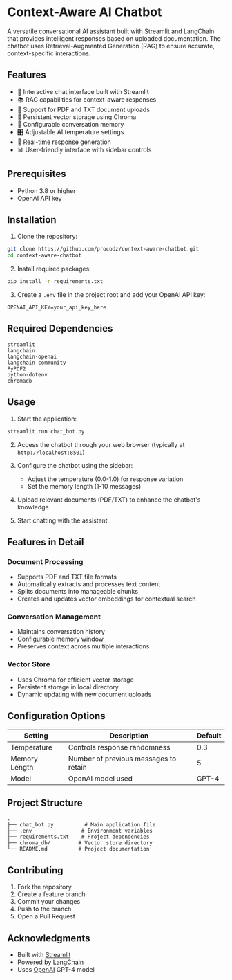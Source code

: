 # Context-Aware AI Chatbot

A versatile conversational AI assistant built with Streamlit and LangChain that provides intelligent responses based on uploaded documentation. The chatbot uses Retrieval-Augmented Generation (RAG) to ensure accurate, context-specific interactions.

## Features

- 🤖 Interactive chat interface built with Streamlit
- 📚 RAG capabilities for context-aware responses
- 📝 Support for PDF and TXT document uploads
- 💾 Persistent vector storage using Chroma
- 🧠 Configurable conversation memory
- 🎛️ Adjustable AI temperature settings
- 🔄 Real-time response generation
- 📊 User-friendly interface with sidebar controls

## Prerequisites

- Python 3.8 or higher
- OpenAI API key

## Installation

1. Clone the repository:
```bash
git clone https://github.com/procodz/context-aware-chatbot.git
cd context-aware-chatbot
```

2. Install required packages:
```bash
pip install -r requirements.txt
```

3. Create a `.env` file in the project root and add your OpenAI API key:
```env
OPENAI_API_KEY=your_api_key_here
```

## Required Dependencies

```
streamlit
langchain
langchain-openai
langchain-community
PyPDF2
python-dotenv
chromadb
```

## Usage

1. Start the application:
```bash
streamlit run chat_bot.py
```

2. Access the chatbot through your web browser (typically at `http://localhost:8501`)

3. Configure the chatbot using the sidebar:
   - Adjust the temperature (0.0-1.0) for response variation
   - Set the memory length (1-10 messages)

4. Upload relevant documents (PDF/TXT) to enhance the chatbot's knowledge

5. Start chatting with the assistant

## Features in Detail

### Document Processing
- Supports PDF and TXT file formats
- Automatically extracts and processes text content
- Splits documents into manageable chunks
- Creates and updates vector embeddings for contextual search

### Conversation Management
- Maintains conversation history
- Configurable memory window
- Preserves context across multiple interactions

### Vector Store
- Uses Chroma for efficient vector storage
- Persistent storage in local directory
- Dynamic updating with new document uploads

## Configuration Options

| Setting | Description | Default |
|---------|-------------|---------|
| Temperature | Controls response randomness | 0.3 |
| Memory Length | Number of previous messages to retain | 5 |
| Model | OpenAI model used | GPT-4 |

## Project Structure

```
.
├── chat_bot.py          # Main application file
├── .env                # Environment variables
├── requirements.txt    # Project dependencies
├── chroma_db/         # Vector store directory
└── README.md          # Project documentation
```

## Contributing

1. Fork the repository
2. Create a feature branch
3. Commit your changes
4. Push to the branch
5. Open a Pull Request


## Acknowledgments

- Built with [Streamlit](https://streamlit.io/)
- Powered by [LangChain](https://www.langchain.com/)
- Uses [OpenAI](https://openai.com/) GPT-4 model
